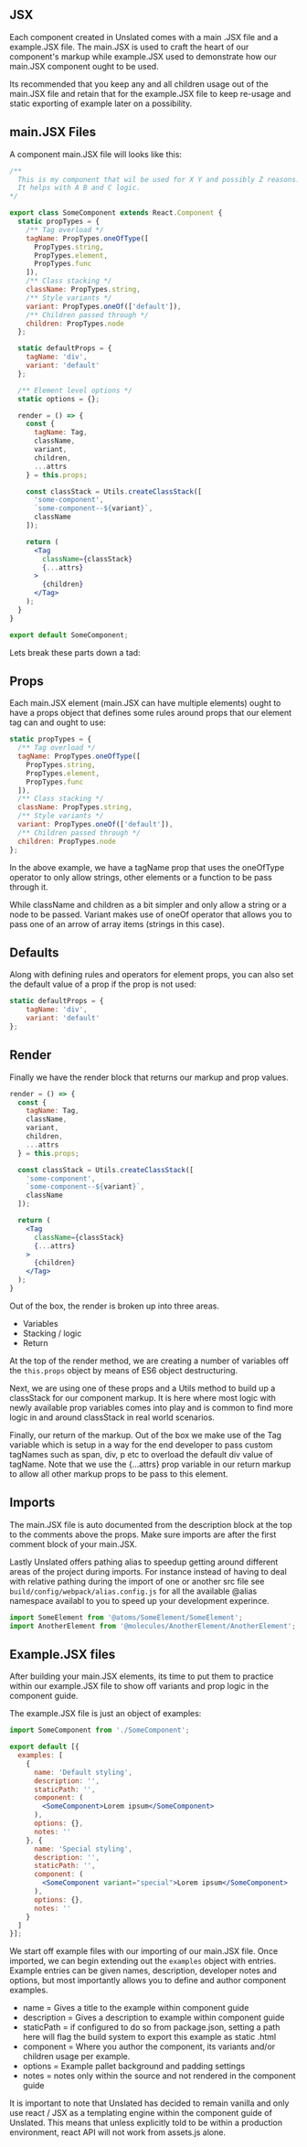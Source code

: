 ## JSX
Each component created in Unslated comes with a main .JSX file and a example.JSX file.
The main.JSX is used to craft the heart of our component's markup while example.JSX used to demonstrate how our main.JSX component ought to be used.

Its recommended that you keep any and all children usage out of the main.JSX file and retain that for the example.JSX file to keep re-usage and static exporting of example later on a possibility.

## main.JSX Files

A component main.JSX file will looks like this:
```jsx
/**
  This is my component that wil be used for X Y and possibly Z reasons.
  It helps with A B and C logic.
*/

export class SomeComponent extends React.Component {
  static propTypes = {
    /** Tag overload */
    tagName: PropTypes.oneOfType([
      PropTypes.string,
      PropTypes.element,
      PropTypes.func
    ]),
    /** Class stacking */
    className: PropTypes.string,
    /** Style variants */
    variant: PropTypes.oneOf(['default']),
    /** Children passed through */
    children: PropTypes.node
  };

  static defaultProps = {
    tagName: 'div',
    variant: 'default'
  };

  /** Element level options */
  static options = {};

  render = () => {
    const {
      tagName: Tag,
      className,
      variant,
      children,
      ...attrs
    } = this.props;

    const classStack = Utils.createClassStack([
      'some-component',
      `some-component--${variant}`,
      className
    ]);

    return (
      <Tag
        className={classStack}
        {...attrs}
      >
        {children}
      </Tag>
    );
  }
}

export default SomeComponent;

```

Lets break these parts down a tad:

## Props
Each main.JSX element (main.JSX can have multiple elements) ought to have a props object that defines some rules around props that our element tag can and ought to use:

```jsx
static propTypes = {
  /** Tag overload */
  tagName: PropTypes.oneOfType([
    PropTypes.string,
    PropTypes.element,
    PropTypes.func
  ]),
  /** Class stacking */
  className: PropTypes.string,
  /** Style variants */
  variant: PropTypes.oneOf(['default']),
  /** Children passed through */
  children: PropTypes.node
};
```
In the above example, we have a tagName prop that uses the oneOfType operator to only allow strings, other elements or a function to be pass through it.

While className and children as a bit simpler and only allow a string or a node to be passed. Variant makes use of oneOf operator that allows you to pass one of an arrow of array items (strings in this case).

## Defaults
Along with defining rules and operators for element props, you can also set the default value of a prop if the prop is not used:
```jsx
static defaultProps = {
	tagName: 'div',
	variant: 'default'
};
```

## Render
Finally we have the render block that returns our markup and prop values.

```jsx
render = () => {
  const {
    tagName: Tag,
    className,
    variant,
    children,
    ...attrs
  } = this.props;

  const classStack = Utils.createClassStack([
    'some-component',
    `some-component--${variant}`,
    className
  ]);

  return (
    <Tag
      className={classStack}
      {...attrs}
    >
      {children}
    </Tag>
  );
}
```
Out of the box, the render is broken up into three areas.
- Variables
- Stacking / logic
- Return

At the top of the render method, we are creating a number of variables off the `this.props` object by means of ES6 object destructuring.

Next, we are using one of these props and a Utils method to build up a classStack for our component markup. It is here where most logic with newly available prop variables comes into play and is common to find more logic in and around classStack in real world scenarios.

Finally, our return of the markup. Out of the box we make use of the Tag variable which is setup in a way for the end developer to pass custom tagNames such as span, div, p etc to overload the default div value of tagName. Note that we use the {...attrs} prop variable in our return markup to allow all other markup props to be pass to this element.

## Imports
The main.JSX file is auto documented from the description block at the top to the comments above the props.
Make sure imports are after the first comment block of your main.JSX.

Lastly Unslated offers pathing alias to speedup getting around different areas of the project during imports. For instance instead of having to deal with relative pathing during the import of one or another src file see `build/config/webpack/alias.config.js` for all the available @alias namespace availabl to you to speed up your development experince.

```jsx
import SomeElement from '@atoms/SomeElement/SomeElement';
import AnotherElement from '@molecules/AnotherElement/AnotherElement';
```

## Example.JSX files
After building your main.JSX elements, its time to put them to practice within our example.JSX file to show off variants and prop logic in the component guide.

The example.JSX file is just an object of examples:

```jsx
import SomeComponent from './SomeComponent';

export default [{
  examples: [
    {
      name: 'Default styling',
      description: '',
      staticPath: '',
      component: (
        <SomeComponent>Lorem ipsum</SomeComponent>
      ),
      options: {},
      notes: ''
    }, {
      name: 'Special styling',
      description: '',
      staticPath: '',
      component: (
        <SomeComponent variant="special">Lorem ipsum</SomeComponent>
      ),
      options: {},
      notes: ''
    }
  ]
}];
```

We start off example files with our importing of our main.JSX file.
Once imported, we can begin extending out the `examples` object with entries. Example entries can be given names, description, developer notes and options, but most importantly allows you to define and author component examples.

- name = Gives a title to the example within component guide
- description = Gives a description to example within component guide
- staticPath = if configured to do so from package.json, setting a path here will flag the build system to export this example as static .html
- component = Where you author the component, its variants and/or children usage per example.
- options = Example pallet background and padding settings
- notes = notes only within the source and not rendered in the component guide

It is important to note that Unslated has decided to remain vanilla and only use react / JSX as a templating engine within the component guide of Unslated. This means that unless explicitly told to be within a production environment, react API will not work from assets.js alone.

